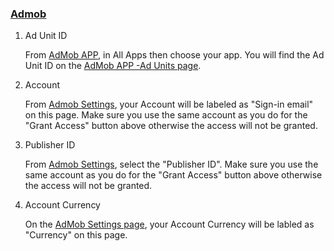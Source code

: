 ### [Admob](https://apps.admob.com/) 
1. Ad Unit ID 

   From [AdMob APP](https://apps.admob.com/v2/apps/list), in All Apps then choose your app. You will find the Ad Unit ID on the [AdMob APP -Ad Units page](https://apps.admob.com/v2/apps/1236187871/adunits/list).
 2. Account
   
    From [Admob Settings](https://apps.admob.com/v2/settings), your Account will be labeled as "Sign-in email" on this page. Make sure you use the same account as you do for the "Grant Access" button above otherwise the access will not be granted.
 3. Publisher ID
 
    From [Admob Settings](https://apps.admob.com/v2/settings), select the "Publisher ID". Make sure you use the same account as you do for the "Grant Access" button above otherwise the access will not be granted.
4. Account Currency

   On the [AdMob Settings page](https://apps.admob.com/v2/payments/overview), your Account Currency will be labled as "Currency" on this page.


